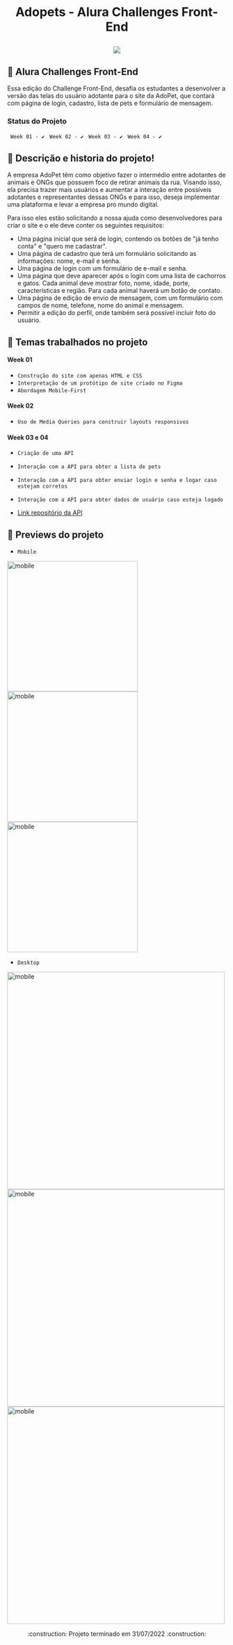 <h1 align="center">
  <p align="center">Adopets -  Alura Challenges Front-End</p>
  <a href="https://adopet-beryl.vercel.app/"><img src="https://i.imgur.com/yoWxPwX.jpg"></a>
</h1>

## 🎯 Alura Challenges Front-End
<p>Essa edição do Challenge Front-End, desafia os estudantes a desenvolver a versão das telas do usuário adotante para o site da AdoPet, que contará com página de login, cadastro, lista de pets e formulário de mensagem.</p>

### Status do Projeto

`` Week 01 - ✔️``
`` Week 02 - ✔️``
`` Week 03 - ✔️``
`` Week 04 - ✔️``

## :bookmark_tabs: Descrição e historia do projeto!

<p>A empresa AdoPet têm como objetivo fazer o intermédio entre adotantes de animais e ONGs que possuem foco de retirar animais da rua. Visando isso, ela precisa trazer mais usuários e aumentar a interação entre possíveis adotantes e representantes dessas ONGs e para isso, deseja implementar uma plataforma e levar a empresa pro mundo digital.</p>

<p>Para isso eles estão solicitando a nossa ajuda como desenvolvedores para criar o site e o ele deve conter os seguintes requisitos:</p>

- Uma página inicial que será de login, contendo os botões de "já tenho conta" e "quero me cadastrar".
- Uma página de cadastro que terá um formulário solicitando as informações: nome, e-mail e senha.
- Uma página de login com um formulário de e-mail e senha.
- Uma página que deve aparecer após o login com uma lista de cachorros e gatos. Cada animal deve mostrar foto, nome, idade, porte, características e região. Para cada animal haverá um botão de contato.
- Uma página de edição de envio de mensagem, com um formulário com campos de nome, telefone, nome do animal e mensagem.
- Permitir a edição do perfil, onde também será possível incluir foto do usuário.


## :blue_book: Temas trabalhados no projeto
#### Week 01
- ``Construção do site com apenas HTML e CSS``
- ``Interpretação de um protótipo de site criado no Figma``
- ``Abordagem Mobile-First``

#### Week 02
- ``Uso de Media Queries para construir layouts responsivos``

#### Week 03 e 04
- ``Criação de uma API``
- ``Interação com a API para obter a lista de pets``
- ``Interação com a API para obter enviar login e senha e logar caso estejam corretos``
- ``Interação com a API para obter dados de usuário caso esteja logado``

- <a href="https://github.com/Moscarde/restapiadopet">Link repositório da API</a>


## :hammer: Previews do projeto

- `Mobile`

<img src="https://i.imgur.com/ZUxBOtH.png" alt="mobile" height=300/>
<img src="https://i.imgur.com/OIJto0z.png" alt="mobile" height=300/>
<img src="https://i.imgur.com/DT5yxxo.png" alt="mobile" height=300/>

- `Desktop`

<img src="https://i.imgur.com/zvJT2ZP.png" alt="mobile" width=500 /> 
<img src="https://i.imgur.com/N8RkZQH.png" alt="mobile" width=500/> 
<img src="https://i.imgur.com/yDrXTtV.png" alt="mobile" width=500/> 


<p align="center">:construction: Projeto terminado em 31/07/2022 :construction:</p> 
